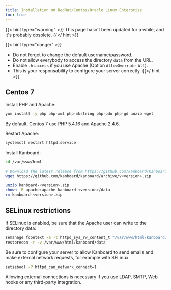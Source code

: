 ```yaml
---
title: Installation on RedHat/Centos/Oracle Linux Enterprise
toc: true
---
```


{{< hint type="warning" >}}
This page hasn\'t been updated for a while, and it\'s probably obsolete.
{{</ hint >}}

{{< hint type="danger" >}}
- Do not forget to change the default username/password.
- Do not allow everybody to access the directory `data` from the URL.
- Enable `.htaccess` if you use Apache (Option `AllowOverride All`).
- This is your responsability to configure your server correctly.
{{</ hint >}}

Centos 7
--------

Install PHP and Apache:

```bash
yum install -y php php-xml php-mbstring php-pdo php-gd unzip wget
```

By default, Centos 7 use PHP 5.4.16 and Apache 2.4.6.

Restart Apache:

```bash
systemctl restart httpd.service
```

Install Kanboard:

```bash
cd /var/www/html

# Download the latest release from https://github.com/kanboard/kanboard/releases
wget https://github.com/kanboard/kanboard/archive/v<version>.zip

unzip kanboard-<version>.zip
chown -R apache:apache kanboard-<version>/data
rm kanboard-<version>.zip
```

SELinux restrictions
--------------------

If SELinux is enabled, be sure that the Apache user can write to the
directory data:

```bash
semanage fcontext -a -t httpd_sys_rw_content_t "/var/www/html/kanboard/data(/.*)?"
restorecon -r -v /var/www/html/kanboard/data
```

Be sure to configure your server to allow Kanboard to send emails and
make external network requests, for example with SELinux:

```bash
setsebool -P httpd_can_network_connect=1
```

Allowing external connections is necessary if you use LDAP, SMTP, Web
hooks or any third-party integration.
